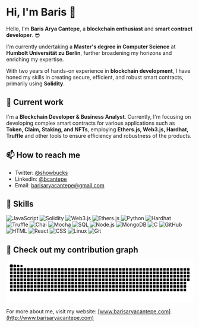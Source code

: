 # Hi, I'm **Baris** 👋

Hello, I'm **Baris Arya Cantepe**, a **blockchain enthusiast** and **smart contract developer**. 😎

I'm currently undertaking a **Master's degree in Computer Science** at **Humbolt Universität zu Berlin**, further broadening my horizons and enriching my expertise.

With two years of hands-on experience in **blockchain development**, I have honed my skills in creating secure, efficient, and robust smart contracts, primarily using **Solidity**.

## 🌱 Current work

I'm a **Blockchain Developer & Business Analyst**. Currently, I'm focusing on developing complex smart contracts for various applications such as **Token, Claim, Staking, and NFTs**, employing **Ethers.js, Web3.js, Hardhat, Truffle** and other tools to ensure efficiency and robustness of the products.

## 📫 How to reach me

- Twitter: [@showbucks](https://twitter.com/showbucks)
- LinkedIn: [@bcantepe](https://www.linkedin.com/in/bcantepe)
- Email: [barisaryacantepe@gmail.com](mailto:barisaryacantepe@gmail.com)

## 💼 Skills

![JavaScript](https://img.shields.io/badge/-JavaScript-black?style=flat-square&logo=javascript)
![Solidity](https://img.shields.io/badge/-Solidity-black?style=flat-square&logo=solidity)
![Web3.js](https://img.shields.io/badge/-Web3.js-black?style=flat-square&logo=ethereum)
![Ethers.js](https://img.shields.io/badge/-Ethers.js-black?style=flat-square&logo=ethereum)
![Python](https://img.shields.io/badge/-Python-black?style=flat-square&logo=Python)
![Hardhat](https://img.shields.io/badge/-Hardhat-black?style=flat-square&logo=ethereum)
![Truffle](https://img.shields.io/badge/-Truffle-black?style=flat-square&logo=ethereum)
![Chai](https://img.shields.io/badge/-Chai-black?style=flat-square&logo=chai)
![Mocha](https://img.shields.io/badge/-Mocha-black?style=flat-square&logo=mocha)
![SQL](https://img.shields.io/badge/-SQL-black?style=flat-square&logo=mysql)
![Node.js](https://img.shields.io/badge/-Node.js-black?style=flat-square&logo=node.js)
![MongoDB](https://img.shields.io/badge/-MongoDB-black?style=flat-square&logo=mongodb)
![C](https://img.shields.io/badge/-C-black?style=flat-square&logo=c)
![GitHub](https://img.shields.io/badge/-GitHub-black?style=flat-square&logo=github)
![HTML](https://img.shields.io/badge/-HTML-black?style=flat-square&logo=html5)
![React](https://img.shields.io/badge/-React-black?style=flat-square&logo=react)
![CSS](https://img.shields.io/badge/-CSS-black?style=flat-square&logo=css3)
![Linux](https://img.shields.io/badge/-Linux-black?style=flat-square&logo=linux)
![Git](https://img.shields.io/badge/-Git-black?style=flat-square&logo=git)


## 🐍 Check out my contribution graph

![Snake animation](https://github.com/truthdeal/truthdeal/blob/output/github-contribution-grid-snake-dark.svg)

For more about me, visit my website: [www.barisaryacantepe.com](http://www.barisaryacantepe.com)
